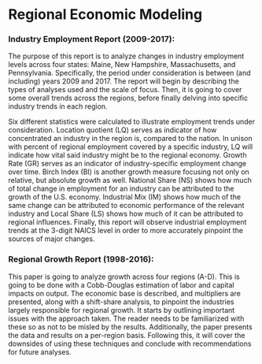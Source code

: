 # Regional Economic Modeling

### Industry Employment Report (2009-2017):
The purpose of this report is to analyze changes in industry employment levels across four states: Maine, New Hampshire, Massachusetts, and Pennsylvania. Specifically, the period under consideration is between (and including) years 2009 and 2017. The report will begin by describing the types of analyses used and the scale of focus. Then, it is going to cover some overall trends across the regions, before finally delving into specific industry trends in each region.

Six different statistics were calculated to illustrate employment trends under consideration. Location quotient (LQ) serves as indicator of how concentrated an industry in the region is, compared to the nation. In unison with percent of regional employment covered by a specific industry, LQ will indicate how vital said industry might be to the regional economy. Growth Rate (GR) serves as an indicator of industry-specific employment change over time. Birch Index (BI) is another growth measure focusing not only on relative, but absolute growth as well. National Share (NS) shows how much of total change in employment for an industry can be attributed to the growth of the U.S. economy. Industrial Mix (IM) shows how much of the same change can be attributed to economic performance of the relevant industry and Local Share (LS) shows how much of it can be attributed to regional influences. Finally, this report will observe industrial employment trends at the 3-digit NAICS level in order to more accurately pinpoint the sources of major changes.

###  Regional Growth Report (1998-2016):
This paper is going to analyze growth across four regions (A-D). This is going to be done with a Cobb-Douglas estimation of labor and capital impacts on output. The economic base is described, and multipliers are presented, along with a shift-share analysis, to pinpoint the industries largely responsible for regional growth. It starts by outlining important issues with the approach taken. The reader needs to be familiarized with these so as not to be misled by the results. Additionally, the paper presents the data and results on a per-region basis. Following this, it will cover the downsides of using these techniques and conclude with recommendations for future analyses.
